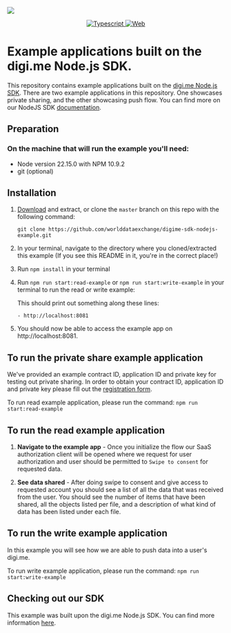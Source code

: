 ![](https://securedownloads.digi.me/partners/digime/SDKReadmeBanner.png)

<p align="center">
    <a href="https://www.typescriptlang.org/">
        <img src="https://img.shields.io/badge/language-typescript-ff69b4.svg" alt="Typescript">
    </a>
    <a href="https://developers.digi.me/">
        <img src="https://img.shields.io/badge/web-digi.me-red.svg" alt="Web">
    </a>
</p>

# Example applications built on the digi.me Node.js SDK.

This repository contains example applications built on the [digi.me Node.js SDK](https://github.com/worlddataexchange/digime-sdk-nodejs/). There are two example applications in this repository. One showcases private sharing, and the other showcasing push flow. You can find more on our NodeJS SDK [documentation](https://worlddataexchange.github.io/digime-sdk-nodejs/index.html).

## Preparation

### On the machine that will run the example you'll need:

- Node version 22.15.0 with NPM 10.9.2
- git (optional)

## Installation

1. [Download](https://github.com/worlddataexchange/digime-sdk-nodejs-example/archive/master.zip) and extract, or clone the `master` branch on this repo with the following command:

   `git clone https://github.com/worlddataexchange/digime-sdk-nodejs-example.git`

2. In your terminal, navigate to the directory where you cloned/extracted this example (If you see this README in it, you're in the correct place!)

3. Run `npm install` in your terminal

4. Run `npm run start:read-example` or `npm run start:write-example` in your terminal to run the read or write example:

   This should print out something along these lines:

   ```Example app now running on:
   - http://localhost:8081
   ```

5. You should now be able to access the example app on http://localhost:8081.

## To run the private share example application

We've provided an example contract ID, application ID and private key for testing out private sharing. In order to obtain your contract ID, application ID and private key please fill out the [registration form](https://worlddataexchange.com/register).

To run read example application, please run the command: `npm run start:read-example`

## To run the read example application

1. **Navigate to the example app** - Once you initialize the flow our SaaS authorization client will be opened where we request for user authorization and user should be permitted to `Swipe to consent` for requested data.

2. **See data shared** - After doing swipe to consent and give access to requested account you should see a list of all the data that was received from the user. You should see the number of items that have been shared, all the objects listed per file, and a description of what kind of data has been listed under each file.

## To run the write example application

In this example you will see how we are able to push data into a user's digi.me.

To run write example application, please run the command: `npm run start:write-example`

## Checking out our SDK

This example was built upon the digi.me Node.js SDK. You can find more information [here](https://github.com/worlddataexchange/digime-sdk-nodejs/).
